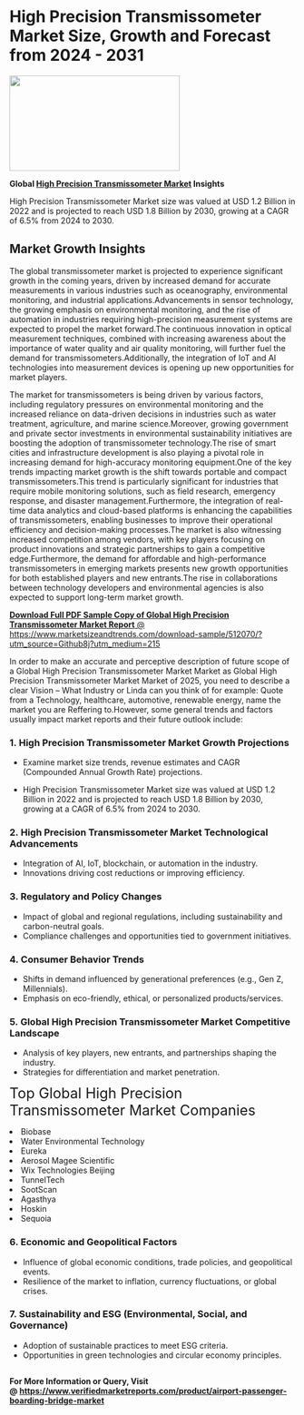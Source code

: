 <H1>High Precision Transmissometer Market Size, Growth and Forecast from 2024 - 2031</H1><img class="aligncenter size-medium wp-image-584254" src="https://thirdeyenews.in/wp-content/uploads/2024/09/Global-Market-Research-300x168.jpeg" alt="" width="300" height="168" /><p><strong>Global&nbsp;<a href="https://www.marketsizeandtrends.com/download-sample/512070/?utm_source=Github8j?utm_medium=215">High Precision Transmissometer Market</a> Insights</strong></p><p>High Precision Transmissometer Market size was valued at USD 1.2 Billion in 2022 and is projected to reach USD 1.8 Billion by 2030, growing at a CAGR of 6.5% from 2024 to 2030.</p><p><h2>Market Growth Insights</h2> <p>The global transmissometer market is projected to experience significant growth in the coming years, driven by increased demand for accurate measurements in various industries such as oceanography, environmental monitoring, and industrial applications.Advancements in sensor technology, the growing emphasis on environmental monitoring, and the rise of automation in industries requiring high-precision measurement systems are expected to propel the market forward.The continuous innovation in optical measurement techniques, combined with increasing awareness about the importance of water quality and air quality monitoring, will further fuel the demand for transmissometers.Additionally, the integration of IoT and AI technologies into measurement devices is opening up new opportunities for market players.</p> <p><a href="#"></a></p> <p>The market for transmissometers is being driven by various factors, including regulatory pressures on environmental monitoring and the increased reliance on data-driven decisions in industries such as water treatment, agriculture, and marine science.Moreover, growing government and private sector investments in environmental sustainability initiatives are boosting the adoption of transmissometer technology.The rise of smart cities and infrastructure development is also playing a pivotal role in increasing demand for high-accuracy monitoring equipment.One of the key trends impacting market growth is the shift towards portable and compact transmissometers.This trend is particularly significant for industries that require mobile monitoring solutions, such as field research, emergency response, and disaster management.Furthermore, the integration of real-time data analytics and cloud-based platforms is enhancing the capabilities of transmissometers, enabling businesses to improve their operational efficiency and decision-making processes.The market is also witnessing increased competition among vendors, with key players focusing on product innovations and strategic partnerships to gain a competitive edge.Furthermore, the demand for affordable and high-performance transmissometers in emerging markets presents new growth opportunities for both established players and new entrants.The rise in collaborations between technology developers and environmental agencies is also expected to support long-term market growth.</p> <p><a href="#"></p><p><span class=""><strong>Download Full PDF Sample Copy of Global High Precision Transmissometer Market Report</strong> @ <a href="https://www.marketsizeandtrends.com/download-sample/512070/?utm_source=Github8j?utm_medium=215" target="_blank">https://www.marketsizeandtrends.com/download-sample/512070/?utm_source=Github8j?utm_medium=215</a></span></p><p>In order to make an accurate and perceptive description of future scope of a Global&nbsp;High Precision Transmissometer Market Market as Global&nbsp;High Precision Transmissometer Market Market of 2025, you need to describe a clear Vision &ndash; What Industry or Linda can you think of for example: Quote from a Technology, healthcare, automotive, renewable energy, name the market you are Reffering to.However, some general trends and factors usually impact market reports and their future outlook include:</p><h3>1.&nbsp;<strong>High Precision Transmissometer Market Growth Projections</strong></h3><ul><li>Examine market size trends, revenue estimates and CAGR (Compounded Annual Growth Rate) projections.</li><li><p>High Precision Transmissometer Market size was valued at USD 1.2 Billion in 2022 and is projected to reach USD 1.8 Billion by 2030, growing at a CAGR of 6.5% from 2024 to 2030.</p></li></ul><h3>2.&nbsp;<strong>High Precision Transmissometer Market Technological Advancements</strong></h3><ul><li>Integration of AI, IoT, blockchain, or automation in the industry.</li><li>Innovations driving cost reductions or improving efficiency.</li></ul><h3>3.&nbsp;<strong>Regulatory and Policy Changes</strong></h3><ul><li>Impact of global and regional regulations, including sustainability and carbon-neutral goals.</li><li>Compliance challenges and opportunities tied to government initiatives.</li></ul><h3>4.&nbsp;<strong>Consumer Behavior Trends</strong></h3><ul><li>Shifts in demand influenced by generational preferences (e.g., Gen Z, Millennials).</li><li>Emphasis on eco-friendly, ethical, or personalized products/services.</li></ul><h3>5.&nbsp;<strong>Global High Precision Transmissometer Market Competitive Landscape</strong></h3><ul><li>Analysis of key players, new entrants, and partnerships shaping the industry.</li><li>Strategies for differentiation and market penetration.</li></ul><p data-pm-slice="1 1 []"><span style="color: inherit; font-family: inherit; font-size: 25px;">Top Global High Precision Transmissometer Market Companies</span></p><div class="" data-test-id=""><p><li>Biobase</li><li> Water Environmental Technology</li><li> Eureka</li><li> Aerosol Magee Scientific</li><li> Wix Technologies Beijing</li><li> TunnelTech</li><li> SootScan</li><li> Agasthya</li><li> Hoskin</li><li> Sequoia</li></p></div><h3>6.&nbsp;<strong>Economic and Geopolitical Factors</strong></h3><ul><li>Influence of global economic conditions, trade policies, and geopolitical events.</li><li>Resilience of the market to inflation, currency fluctuations, or global crises.</li></ul><h3>7.&nbsp;<strong>Sustainability and ESG (Environmental, Social, and Governance)</strong></h3><ul><li>Adoption of sustainable practices to meet ESG criteria.</li><li>Opportunities in green technologies and circular economy principles.</li></ul><h2><strong style="font-size: 14px;">For More Information or Query, Visit @&nbsp;</strong><a style="background-color: #ffffff; font-size: 14px;" href="https://www.marketsizeandtrends.com/report/high-precision-transmissometer-market/" target="_blank">https://www.verifiedmarketreports.com/product/airport-passenger-boarding-bridge-market</a></h2>